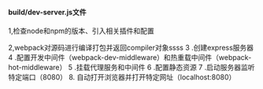 #### build/dev-server.js文件

1,检查node和npm的版本、引入相关插件和配置

2,webpack对源码进行编译打包并返回compiler对象ssss
3 .创建express服务器
4 .配置开发中间件（webpack-dev-middleware）和热重载中间件（webpack-hot-middleware）
5 .挂载代理服务和中间件
6 .配置静态资源
7 .启动服务器监听特定端口（8080）
8. 自动打开浏览器并打开特定网址（localhost:8080）